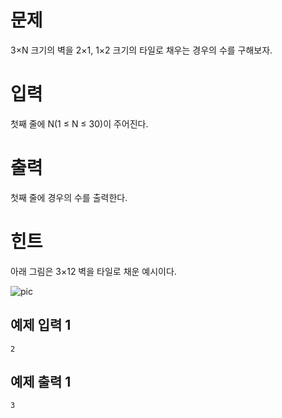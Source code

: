 문제
========
3×N 크기의 벽을 2×1, 1×2 크기의 타일로 채우는 경우의 수를 구해보자.

입력
=========
첫째 줄에 N(1 ≤ N ≤ 30)이 주어진다.

출력
========
첫째 줄에 경우의 수를 출력한다.

힌트
==========
아래 그림은 3×12 벽을 타일로 채운 예시이다.

![pic](https://onlinejudgeimages.s3-ap-northeast-1.amazonaws.com/upload/images/2663_1.jpg)

예제 입력 1 
----------
```
2
```
예제 출력 1 
--------
```
3
```
